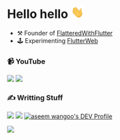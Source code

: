 # Hello hello <img src="https://github.com/AseemWangoo/AseemWangoo/blob/master/wave.gif" width="30px">

- ⚒️ Founder of [FlatteredWithFlutter](https://flatteredwithflutter.com/)
- 🕹 Experimenting [FlutterWeb](https://web.flatteredwithflutter.com/)

### 📹 YouTube

<a href="https://www.youtube.com/user/aseemwangoo"><img src="https://img.icons8.com/color/48/000000/youtube-play.png" width="60"></a>
<a href="https://twitter.com/aseemwangoo"><img src="https://img.icons8.com/color/50/000000/twitter-circled.png" width="60"></a>

### &#x270d; Writting Stuff

<a href="https://medium.com/@aseemwangoo"><img src="https://img.icons8.com/ios-filled/50/000000/medium-monogram.png" width="60"></a>
<a href="https://flatteredwithflutter.com/"><img src="https://img.icons8.com/ultraviolet/40/000000/domain.png" width="60"></a>
<a href="https://dev.to/aseemwangoo"><img src="https://d2fltix0v2e0sb.cloudfront.net/dev-badge.svg" alt="aseem wangoo's DEV Profile" height="60" width="60"></a>


![](https://github-readme-stats.vercel.app/api?username=aseemwangoo&count_private=true&theme=default&show_icons=true)
